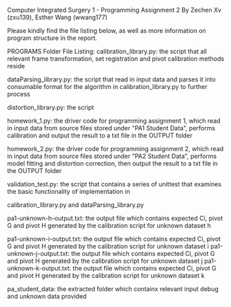 Computer Integrated Surgery 1 - Programming Assignment 2 By Zechen Xv (zxu139), Esther Wang (wwang177)

Please kindly find the file listing below, as well as more information on program structure in the report.

PROGRAMS Folder File Listing:
calibration_library.py: the script that all relevant frame transformation, set registration and pivot calibration methods reside

dataParsing_library.py: the script that read in input data and parses it into consumable format for the algorithm in calibration_library.py to further process

distortion_library.py: the script 

homework_1.py: the driver code for programming assignment 1, which read in input data from source files stored under "PA1 Student Data", performs calibration and output the result to a txt file in the OUTPUT folder

homework_2.py: the driver code for programming assignment 2, which read in input data from source files stored under "PA2 Student Data", performs model fitting and distortion correction, then output the result to a txt file in the OUTPUT folder

validation_test.py: the script that contains a series of unittest that examines the basic functionality of implementation in 

calibration_library.py and dataParsing_library.py 

pa1-unknown-h-output.txt: the output file which contains expected Ci, pivot G and pivot H generated by the calibration script for unknown dataset h 

pa1-unknown-i-output.txt: the output file which contains expected Ci, pivot G and pivot H generated by the calibration script for unknown dataset i pa1-unknown-j-output.txt: the output file which contains expected Ci, pivot G and pivot H generated by the calibration script for unknown dataset j pa1-unknown-k-output.txt: the output file which contains expected Ci, pivot G and pivot H generated by the calibration script for unknown dataset k

pa_student_data: the extracted folder which containx relevant input debug and unknown data provided